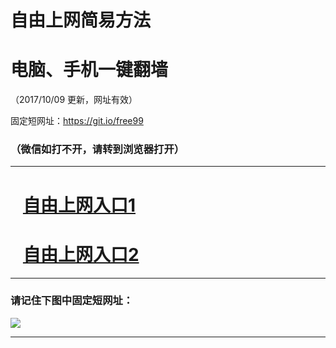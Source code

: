 ﻿# 自由上网简易方法

# 电脑、手机一键翻墙

（2017/10/09 更新，网址有效）

固定短网址：https://git.io/free99

### （微信如打不开，请转到浏览器打开）


***





# &nbsp;&nbsp; <a href="http://ft204795072.fwq-tz-1001.info/fwqtz01.html?t=100900120593 " target="_blank">自由上网入口1</a>
# &nbsp;&nbsp; <a href="http://ft2065316315.fwq-tz-1002.info/fwqtz02.html?t=10090013644 " target="_blank">自由上网入口2</a>
***

### 请记住下图中固定短网址：

<img src="https://s3-us-west-2.amazonaws.com/fwq-1001/yjfq-20170905okok.png" /> 


***

